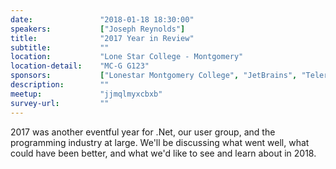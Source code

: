 ```yaml
---
date:               "2018-01-18 18:30:00"
speakers:           ["Joseph Reynolds"]
title:              "2017 Year in Review"
subtitle:           ""
location:           "Lone Star College - Montgomery"
location-detail:    "MC-G G123"
sponsors:           ["Lonestar Montgomery College", "JetBrains", "Telerik"]
description:        ""
meetup:             "jjmqlmyxcbxb"
survey-url:         ""
---
```

2017 was another eventful year for .Net, our user group, and the programming industry at large. We'll be discussing what went well, what could have been better, and what we'd like to see and learn about in 2018.
